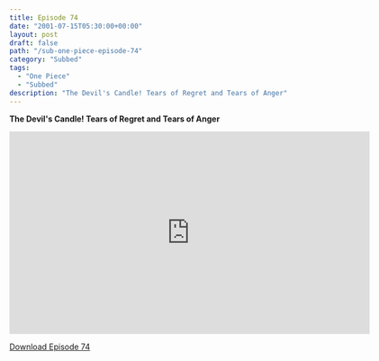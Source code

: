 ```yaml
---
title: Episode 74
date: "2001-07-15T05:30:00+00:00"
layout: post
draft: false
path: "/sub-one-piece-episode-74"
category: "Subbed"
tags:
  - "One Piece"
  - "Subbed"
description: "The Devil's Candle! Tears of Regret and Tears of Anger"
---
```


**The Devil's Candle! Tears of Regret and Tears of Anger**

<iframe width="640" height="360" src="https://www.rapidvideo.com/e/FX3C3H0YBX" frameborder="0" marginwidth=0 marginheight=0 scrolling=no allowfullscreen></iframe>

<a href="http://ouo.io/qs/eCodkFEQ?s=https://rapidvid.to/d/https://www.rapidvideo.com/e/FX3C3H0YBX">Download Episode 74</a>
